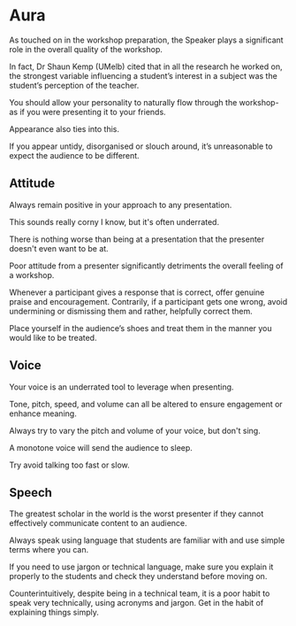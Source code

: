# Aura

As touched on in the workshop preparation, the Speaker plays a significant role in the overall quality of the workshop.

In fact, Dr Shaun Kemp (UMelb) cited that in all the research he worked on, the strongest variable influencing a student’s interest in a subject was the student’s perception of the teacher. 

You should allow your personality to naturally flow through the workshop- as if you were presenting it to your friends.

Appearance also ties into this.

If you appear untidy, disorganised or slouch around, it’s unreasonable to expect the audience to be different.

## Attitude

Always remain positive in your approach to any presentation. 

This sounds really corny I know, but it's often underrated.

There is nothing worse than being at a presentation that the presenter doesn't even want to be at. 

Poor attitude from a presenter significantly detriments the overall feeling of a workshop. 

Whenever a participant gives a response that is correct, offer genuine praise and encouragement. Contrarily, if a participant gets one wrong, avoid undermining or dismissing them and rather, helpfully correct them. 

Place yourself in the audience’s shoes and treat them in the manner you would like to be treated.

## Voice

Your voice is an underrated tool to leverage when presenting.

Tone, pitch, speed, and volume can all be altered to ensure engagement or enhance meaning. 

Always try to vary the pitch and volume of your voice, but don't sing. 

A monotone voice will send the audience to sleep.

Try avoid talking too fast or slow.

## Speech

The greatest scholar in the world is the worst presenter if they cannot effectively communicate content to an audience.

Always speak using language that students are familiar with and use simple terms where you can. 

If you need to use jargon or technical language, make sure you explain it properly to the students and check they understand before moving on.

Counterintuitively, despite being in a technical team, it is a poor habit to speak very technically, using acronyms and jargon. Get in the habit of explaining things simply. 